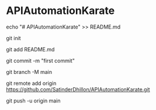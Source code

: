 # APIAutomationKarate
echo "# APIAutomationKarate" >> README.md

git init

git add README.md

git commit -m "first commit"

git branch -M main

git remote add origin https://github.com/SatinderDhillon/APIAutomationKarate.git

git push -u origin main
